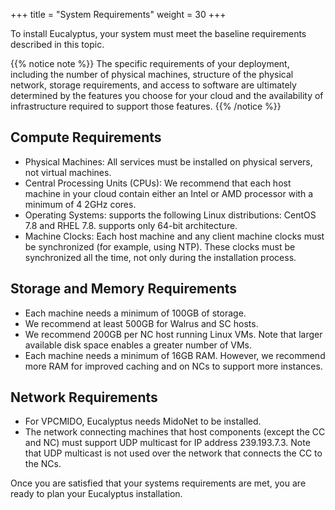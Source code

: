 +++
title = "System Requirements"
weight = 30
+++

To install Eucalyptus, your system must meet the baseline requirements described in this topic.

{{% notice note %}}
The specific requirements of your deployment, including the number of physical machines, structure of the physical network, storage requirements, and access to software are ultimately determined by the features you choose for your cloud and the availability of infrastructure required to support those features. 
{{% /notice %}}

## Compute Requirements

* Physical Machines: All services must be installed on physical servers, not virtual machines. 
* Central Processing Units (CPUs): We recommend that each host machine in your cloud contain either an Intel or AMD processor with a minimum of 4 2GHz cores. 
* Operating Systems: supports the following Linux distributions: CentOS 7.8 and RHEL 7.8. supports only 64-bit architecture. 
* Machine Clocks: Each host machine and any client machine clocks must be synchronized (for example, using NTP). These clocks must be synchronized all the time, not only during the installation process. 

## Storage and Memory Requirements

* Each machine needs a minimum of 100GB of storage.
* We recommend at least 500GB for Walrus and SC hosts.
* We recommend 200GB per NC host running Linux VMs. Note that larger available disk space enables a greater number of VMs. 
* Each machine needs a minimum of 16GB RAM. However, we recommend more RAM for improved caching and on NCs to support more instances. 

## Network Requirements

* For VPCMIDO, Eucalyptus needs MidoNet to be installed. 
* The network connecting machines that host components (except the CC and NC) must support UDP multicast for IP address 239.193.7.3. Note that UDP multicast is not used over the network that connects the CC to the NCs.

Once you are satisfied that your systems requirements are met, you are ready to plan your Eucalyptus installation. 

